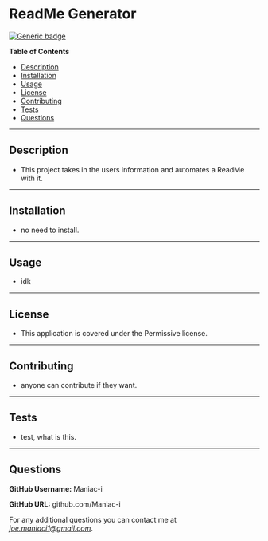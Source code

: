 # ReadMe Generator

[![Generic badge](https://img.shields.io/badge/license-Permissive-green.svg)](https://shields.io/)


**Table of Contents**
 - [Description](Description)
 - [Installation](Installation)
 - [Usage](Usage)
 - [License](License)
 - [Contributing](Contributing)
 - [Tests](Tests)
 - [Questions](Questions)

---
## Description
- This project takes in the users information and automates a ReadMe with it.

---
## Installation
- no need to install.

---
## Usage
- idk

---
## License
- This application is covered under the Permissive license.

---
## Contributing
- anyone can contribute if they want.

---
## Tests
- test, what is this.

---
## Questions 

**GitHub Username:** Maniac-i

**GitHub URL:** github.com/Maniac-i

For any additional questions you can contact me at *joe.maniaci1@gmail.com*.

